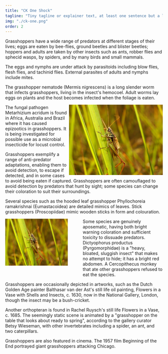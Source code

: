 ```yaml
---
title: "CK One Shock"
tagline: "Tiny tagline or explainer text, at least one sentence but a long one."
img: "./ck-one.png"
order: 2
---
```


Grasshoppers have a wide range of predators at different stages of their lives; eggs are eaten by bee-flies, ground beetles and blister beetles; hoppers and adults are taken by other insects such as ants, robber flies and sphecid wasps, by spiders, and by many birds and small mammals.

The eggs and nymphs are under attack by parasitoids including blow flies, flesh flies, and tachinid flies. External parasites of adults and nymphs include mites.

The grasshopper nematode (Mermis nigrescens) is a long slender worm that infects grasshoppers, living in the insect's hemocoel. Adult worms lay eggs on plants and the host becomes infected when the foliage is eaten.

<div style="float: right; width: 300px;">
    <img src="grasshopper.jpg" alt="" />
</div>

The fungal pathogen Metarhizium acridum is found in Africa, Australia and Brazil where it has caused epizootics in grasshoppers. It is being investigated for possible use as a microbial insecticide for locust control.

Grasshoppers exemplify a range of anti-predator adaptations, enabling them to avoid detection, to escape if detected, and in some cases to avoid being eaten if captured. Grasshoppers are often camouflaged to avoid detection by predators that hunt by sight; some species can change their coloration to suit their surroundings.

Several species such as the hooded leaf grasshopper Phyllochoreia ramakrishnai (Eumastacoidea)  are detailed mimics of leaves. Stick grasshoppers (Proscopiidae) mimic wooden sticks in form and colouration.

<div style="float: left; width: 200px; padding: 0 3rem 2rem 0;">
    <img src="grasshopper.jpg" alt="" />
</div>

Some species are genuinely aposematic, having both bright warning coloration and sufficient toxicity to dissuade predators. Dictyophorus productus (Pyrgomorphidae) is a "heavy, bloated, sluggish insect" that makes no attempt to hide; it has a bright red abdomen. A Cercopithecus monkey that ate other grasshoppers refused to eat the species.

Grasshoppers are occasionally depicted in artworks, such as the Dutch Golden Age painter Balthasar van der Ast's still life oil painting, Flowers in a Vase with Shells and Insects, c. 1630, now in the National Gallery, London, though the insect may be a bush-cricket.

Another orthopteran is found in Rachel Ruysch's still life Flowers in a Vase, c. 1685. The seemingly static scene is animated by a "grasshopper on the table that looks about ready to spring", according to the gallery curator Betsy Wieseman, with other invertebrates including a spider, an ant, and two caterpillars.

Grasshoppers are also featured in cinema. The 1957 film Beginning of the End portrayed giant grasshoppers attacking Chicago.